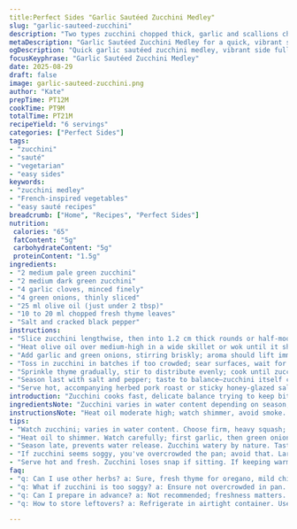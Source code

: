```yaml
---
title:Perfect Sides "Garlic Sautéed Zucchini Medley"
slug: "garlic-sauteed-zucchini"
description: "Two types zucchini chopped thick, garlic and scallions chopped fine; olive oil toasted with fresh herbs; quick sauté to tender-crisp. Substitute thyme for oregano or chives for scallions. Simple seasoning. Technique focuses on heat management to avoid soggy squash. Watch color changes, slight caramelization signals ready. Timing guided by texture, not clock. Serve alongside pork crusted in herbs or honey-coriander salmon."
metaDescription: "Garlic Sautéed Zucchini Medley for a quick, vibrant side with herbs. Master heat control, balance flavors, enjoy tender-crisp zucchini."
ogDescription: "Quick garlic sautéed zucchini medley, vibrant side full of flavor. Control heat for perfect bite, add herbs."
focusKeyphrase: "Garlic Sautéed Zucchini Medley"
date: 2025-08-29
draft: false
image: garlic-sauteed-zucchini.png
author: "Kate"
prepTime: PT12M
cookTime: PT9M
totalTime: PT21M
recipeYield: "6 servings"
categories: ["Perfect Sides"]
tags:
- "zucchini"
- "sauté"
- "vegetarian"
- "easy sides"
keywords:
- "zucchini medley"
- "French-inspired vegetables"
- "easy sauté recipes"
breadcrumb: ["Home", "Recipes", "Perfect Sides"]
nutrition: 
 calories: "65"
 fatContent: "5g"
 carbohydrateContent: "5g"
 proteinContent: "1.5g"
ingredients:
- "2 medium pale green zucchini"
- "2 medium dark green zucchini"
- "4 garlic cloves, minced finely"
- "4 green onions, thinly sliced"
- "25 ml olive oil (just under 2 tbsp)"
- "10 to 20 ml chopped fresh thyme leaves"
- "Salt and cracked black pepper"
instructions:
- "Slice zucchini lengthwise, then into 1.2 cm thick rounds or half-moons depending on size; aim for uniformity to cook evenly."
- "Heat olive oil over medium-high in a wide skillet or wok until it shimmers without smoking; test with a drop of water."
- "Add garlic and green onions, stirring briskly; aroma should lift immediately without browning too fast — garlic burns in seconds."
- "Toss in zucchini in batches if too crowded; sear surfaces, wait for slight golden edges before stirring."
- "Sprinkle thyme gradually, stir to distribute evenly; cook until zucchini softens yet resists fork, about 7 to 10 minutes total."
- "Season last with salt and pepper; taste to balance—zucchini itself can be watery, so don’t overseason early."
- "Serve hot, accompanying herbed pork roast or sticky honey-glazed salmon."
introduction: "Zucchini cooks fast, delicate balance trying to keep bite without raw toughness. Avoid mush by controlling heat, not rushing tossing around pan like frantic. Garlic and green onions add punch, but watch closely: garlic flips from fragrant to bitter in heartbeats. Fresh herbs not just flavor but visual pop. Work with two colors zucchini—to contrast hues on plate. Season at end to dodge soggy water-release. Simple olive oil base lets veg speak for themselves—unlike butter, won’t brown aggressively, letting subtle caramel notes take stage. Serve same day; zucchini loses snap if left sitting. A quick side with body, texture, and a garlic whisper."
ingredientsNote: "Zucchini varies in water content depending on season; choose firm, heavy squash without soft spots. Yellow zucchini sweeter but less watery; green a tad earthier. Garlic — fresh and finely chopped, never pulverized or the sharp bitterness dominates. Green onions provide mild onion flavor without overpowering; scallions work if green onions unavailable. Olive oil quality important—fruity, extra virgin preferred, but lighter oils fine for higher heat tolerance. Thyme substitution with oregano is common but alters aroma — stick to fresh herbs to avoid dry, musty notes. Salt late to prevent zucchini releasing too much water. Pepper freshly cracked adds bite but mild."
instructionsNote: "Heat oil moderate high; watch shimmer, avoid smoke. Add garlic and onions first, swirl and lift scent—not darken or risk burnt flavor. Introduce zucchini in single layer sections if pan tight, to get slight browning which adds depth. Stir slowly; impatient stirring steams the veg. Visual cues: edges turning lightly golden, zucchini losing raw opacity, still holding firm when pierced with fork. Timing flexible; test by texture, not stopwatch. Season toward end when water release slowed. Serve immediately or brief rest to meld flavors. If plan to keep warm, toss gently with dash of oil to avoid drying or sticking. Overcrowding kills caramelization—use larger pan or batch cook. Simple yet controlled steps ensure crunch and flavor retention."
tips:
- "Watch zucchini; varies in water content. Choose firm, heavy squash; avoid blemished ones. Can substitute yellow zucchini for sweetness, green for more earthiness. Aim for even thickness when slicing; helps cook evenly."
- "Heat oil to shimmer. Watch carefully; first garlic, then green onions. Sauté quickly. If garlic burns, taste bitter; no recovery. Move fast not to darken. Add zucchini in batches avoid steaming. Sear to get caramelized edges."
- "Season late, prevents water release. Zucchini watery by nature. Taste before adding salt; adjust carefully. Pepper last for bite. Use cracked black for freshness. Timing based on texture, fork resistance."
- "If zucchini seems soggy, you've overcrowded the pan; avoid that. Large skillet is key. Stir slowly; impatient stirring steams. Visual cues are everything. Golden edges signal more readiness, less raw."
- "Serve hot and fresh. Zucchini loses snap if sitting. If keeping warm, toss with dash of oil. Adds protection against drying. Flavor melds nicely, but watch out for mush."
faq:
- "q: Can I use other herbs? a: Sure, fresh thyme for oregano, mild chives for onions. Each brings unique flavors. Avoid dried herbs; flavor differs totally."
- "q: What if zucchini is too soggy? a: Ensure not overcrowded in pan. Heat high enough. Quick sear, control water release. Toss in batches if necessary."
- "q: Can I prepare in advance? a: Not recommended; freshness matters. If you must, keep warm briefly with oil. But best enjoyed same day for texture."
- "q: How to store leftovers? a: Refrigerate in airtight container. Use within two days. Reheat gently; avoid high heat. Too much can cause mush; best eaten fresh."

---
```

